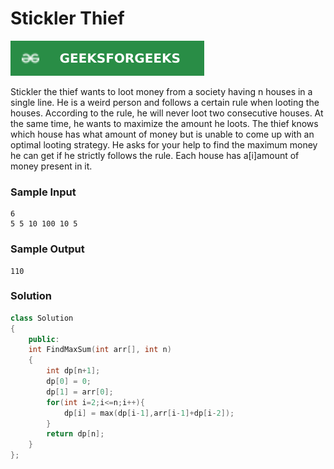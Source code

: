 # Stickler Thief

[![Problem Link](../assets/gfg.svg)](https://practice.geeksforgeeks.org/problems/stickler-theif-1587115621/1/#)

Stickler the thief wants to loot money from a society having n houses in a single line. He is a weird person and follows a certain rule when looting the houses. According to the rule, he will never loot two consecutive houses. At the same time, he wants to maximize the amount he loots. The thief knows which house has what amount of money but is unable to come up with an optimal looting strategy. He asks for your help to find the maximum money he can get if he strictly follows the rule. Each house has a[i]amount of money present in it.

### Sample Input

```
6
5 5 10 100 10 5
```

### Sample Output

```
110
```

### Solution

```cpp
class Solution
{
    public:
    int FindMaxSum(int arr[], int n)
    {
        int dp[n+1];
        dp[0] = 0;
        dp[1] = arr[0];
        for(int i=2;i<=n;i++){
            dp[i] = max(dp[i-1],arr[i-1]+dp[i-2]);
        }
        return dp[n];
    }
};
```
